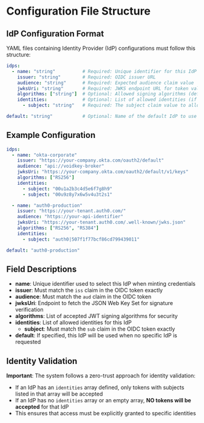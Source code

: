 # Configuration File Structure

## IdP Configuration Format

YAML files containing Identity Provider (IdP) configurations must follow this structure:

```yaml
idps:
  - name: "string"          # Required: Unique identifier for this IdP
    issuer: "string"        # Required: OIDC issuer URL
    audience: "string"      # Required: Expected audience claim value
    jwksUri: "string"       # Required: JWKS endpoint URL for token validation
    algorithms: ["string"]  # Optional: Allowed signing algorithms (default: ["RS256"])
    identities:             # Optional: List of allowed identities (if not provided, NO tokens are accepted)
      - subject: "string"   # Required: The subject claim value to allow

default: "string"           # Optional: Name of the default IdP to use
```

## Example Configuration

```yaml
idps:
  - name: "okta-corporate"
    issuer: "https://your-company.okta.com/oauth2/default"
    audience: "api://voidkey-broker"
    jwksUri: "https://your-company.okta.com/oauth2/default/v1/keys"
    algorithms: ["RS256"]
    identities:
      - subject: "00u1a2b3c4d5e6f7g8h9"
      - subject: "00u9z8y7x6w5v4u3t2s1"

  - name: "auth0-production"
    issuer: "https://your-tenant.auth0.com/"
    audience: "https://your-api-identifier"
    jwksUri: "https://your-tenant.auth0.com/.well-known/jwks.json"
    algorithms: ["RS256", "RS384"]
    identities:
      - subject: "auth0|507f1f77bcf86cd799439011"

default: "auth0-production"
```

## Field Descriptions

- **name**: Unique identifier used to select this IdP when minting credentials
- **issuer**: Must match the `iss` claim in the OIDC token exactly
- **audience**: Must match the `aud` claim in the OIDC token
- **jwksUri**: Endpoint to fetch the JSON Web Key Set for signature verification
- **algorithms**: List of accepted JWT signing algorithms for security
- **identities**: List of allowed identities for this IdP
  - **subject**: Must match the `sub` claim in the OIDC token exactly
- **default**: If specified, this IdP will be used when no specific IdP is requested

## Identity Validation

**Important**: The system follows a zero-trust approach for identity validation:
- If an IdP has an `identities` array defined, only tokens with subjects listed in that array will be accepted
- If an IdP has no `identities` array or an empty array, **NO tokens will be accepted** for that IdP
- This ensures that access must be explicitly granted to specific identities